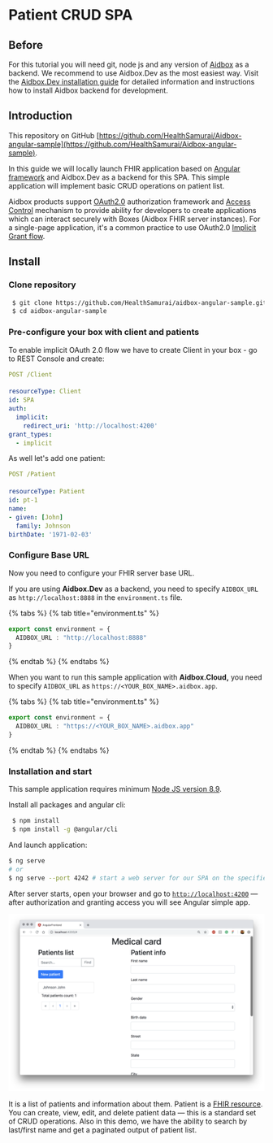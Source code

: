 # Patient CRUD SPA

## Before

For this tutorial you will need git, node js and any version of [Aidbox](https://www.health-samurai.io/aidbox) as a backend. We recommend to use Aidbox.Dev as the most easiest way. Visit the [Aidbox.Dev installation guide](../installation/setup-aidbox.dev.md) for detailed information and instructions how to install Aidbox backend for development.

## Introduction

This repository on GitHub [https://github.com/HealthSamurai/Aidbox-angular-sample](https://github.com/HealthSamurai/Aidbox-angular-sample).

In this guide we will locally launch FHIR application based on [Angular framework](https://angular.io) and Aidbox.Dev as a backend for this SPA. This simple application will implement basic CRUD operations on patient list.

Aidbox products support [OAuth2.0](https://github.com/Aidbox/documentation/tree/9abc14b1b7fe0effba27642c5386f6d561786814/auth-betta/oauth-2.0) authorization framework and [Access Control](../security/access-control.md) mechanism to provide ability for developers to create applications which can interact securely with Boxes \(Aidbox FHIR server instances\). For a single-page application, it's a common practice to use OAuth2.0 [Implicit Grant flow](../auth-betta/implicit.md).

## Install

### Clone repository

```bash
 $ git clone https://github.com/HealthSamurai/aidbox-angular-sample.git
 $ cd aidbox-angular-sample
```

### Pre-configure your box with client and patients

To enable implicit OAuth 2.0 flow we have to create Client in your box - go to REST Console and create:

```yaml
POST /Client

resourceType: Client
id: SPA
auth:
  implicit:
    redirect_uri: 'http://localhost:4200'
grant_types:
  - implicit
```

As well let's add one patient:

```yaml
POST /Patient

resourceType: Patient
id: pt-1
name:
- given: [John]
  family: Johnson
birthDate: '1971-02-03'
```

### Configure Base URL

Now you need to configure your FHIR server base URL.

If you are using **Aidbox.Dev** as a backend, you need to specify `AIDBOX_URL` as `http://localhost:8888` in the `environment.ts` file.

{% tabs %}
{% tab title="environment.ts" %}
```typescript
export const environment = {
  AIDBOX_URL : "http://localhost:8888"
}
```
{% endtab %}
{% endtabs %}

When you want to run this sample application with **Aidbox.Cloud,** you need to specify `AIDBOX_URL` as `https://<YOUR_BOX_NAME>.aidbox.app`.

{% tabs %}
{% tab title="environment.ts" %}
```typescript
export const environment = {
  AIDBOX_URL : "https://<YOUR_BOX_NAME>.aidbox.app"
}
```
{% endtab %}
{% endtabs %}

### Installation and start

This sample application requires minimum [Node JS version 8.9](https://nodejs.org/en/).

Install all packages and angular cli:

```bash
 $ npm install
 $ npm install -g @angular/cli
```

And launch application:

```bash
$ ng serve
# or
$ ng serve --port 4242 # start a web server for our SPA on the specified port
```

After server starts, open your browser and go to [`http://localhost:4200`](http://localhost:4200) — after authorization and granting access you will see Angular simple app.

![](../.gitbook/assets/screen-shot-2019-03-25-at-14.03.49.png)

It is a list of patients and information about them. Patient is a [FHIR resource](https://www.hl7.org/fhir/resourcelist.html). You can create, view, edit, and delete patient data — this is a standard set of CRUD operations. Also in this demo, we have the ability to search by last/first name and get a paginated output of patient list.


